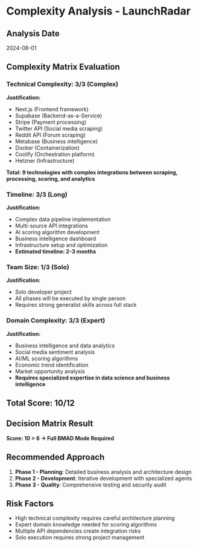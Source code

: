 # Complexity Analysis - LaunchRadar

## Analysis Date
2024-08-01

## Complexity Matrix Evaluation

### Technical Complexity: 3/3 (Complex)
**Justification:**
- Next.js (Frontend framework)
- Supabase (Backend-as-a-Service)
- Stripe (Payment processing)
- Twitter API (Social media scraping)
- Reddit API (Forum scraping)
- Metabase (Business intelligence)
- Docker (Containerization)
- Coolify (Orchestration platform)
- Hetzner (Infrastructure)

**Total: 9 technologies with complex integrations between scraping, processing, scoring, and analytics**

### Timeline: 3/3 (Long)
**Justification:**
- Complex data pipeline implementation
- Multi-source API integrations
- AI scoring algorithm development
- Business intelligence dashboard
- Infrastructure setup and optimization
- **Estimated timeline: 2-3 months**

### Team Size: 1/3 (Solo)
**Justification:**
- Solo developer project
- All phases will be executed by single person
- Requires strong generalist skills across full stack

### Domain Complexity: 3/3 (Expert)
**Justification:**
- Business intelligence and data analytics
- Social media sentiment analysis
- AI/ML scoring algorithms
- Economic trend identification
- Market opportunity analysis
- **Requires specialized expertise in data science and business intelligence**

## Total Score: 10/12

## Decision Matrix Result
**Score: 10 > 6 → Full BMAD Mode Required**

## Recommended Approach
1. **Phase 1 - Planning**: Detailed business analysis and architecture design
2. **Phase 2 - Development**: Iterative development with specialized agents
3. **Phase 3 - Quality**: Comprehensive testing and security audit

## Risk Factors
- High technical complexity requires careful architecture planning
- Expert domain knowledge needed for scoring algorithms
- Multiple API dependencies create integration risks
- Solo execution requires strong project management